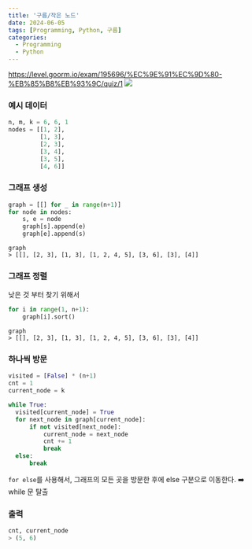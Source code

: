 ```yaml
---
title: '구름/작은 노드'
date: 2024-06-05
tags: [Programming, Python, 구름]
categories:
  - Programming
  - Python
---
```


https://level.goorm.io/exam/195696/%EC%9E%91%EC%9D%80-%EB%85%B8%EB%93%9C/quiz/1
![](https://i.imgur.com/zTr2Avb.png)

### 예시 데이터

```python
n, m, k = 6, 6, 1
nodes = [[1, 2],
         [1, 3],
         [2, 3],
         [3, 4],
         [3, 5],
         [4, 6]]
```

### 그래프 생성

```python
graph = [[] for _ in range(n+1)]
for node in nodes:
    s, e = node
    graph[s].append(e)
    graph[e].append(s)
```

```
graph
> [[], [2, 3], [1, 3], [1, 2, 4, 5], [3, 6], [3], [4]]
```

### 그래프 정렬

낮은 것 부터 찾기 위해서

```python
for i in range(1, n+1):
    graph[i].sort()
```

```
graph
> [[], [2, 3], [1, 3], [1, 2, 4, 5], [3, 6], [3], [4]]
```

### 하나씩 방문

```python
visited = [False] * (n+1)
cnt = 1
current_node = k

while True:
  visited[current_node] = True
  for next_node in graph[current_node]:
      if not visited[next_node]:
          current_node = next_node
          cnt += 1
          break
  else:
      break
```

`for else`를 사용해서, 그래프의 모든 곳을 방문한 후에 else 구분으로 이동한다. ➡️ while 문 탈출

### 출력

```python
cnt, current_node
> (5, 6)
```
